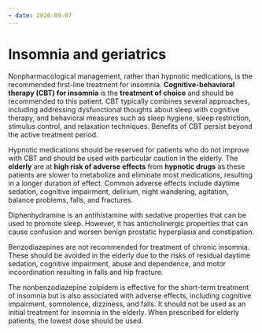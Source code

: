 ```yaml
---
- date: 2020-09-07
---
```


# Insomnia and geriatrics

<!--  Geriatrics insomnia treatment -->

Nonpharmacological management, rather than hypnotic medications, is the recommended first-line treatment for insomnia. **Cognitive-behavioral therapy (CBT) for insomnia** is the **treatment of choice** and should be recommended to this patient. CBT typically combines  several approaches, including addressing dysfunctional thoughts about  sleep with cognitive therapy, and behavioral measures such as sleep  hygiene, sleep restriction, stimulus control, and relaxation  techniques. Benefits of CBT persist beyond the active treatment period.

Hypnotic medications should be reserved for patients who do not improve with CBT and should be used with particular caution in the elderly. The **elderly** are at **high risk of adverse effects** from **hypnotic drugs** as these patients are slower to metabolize and eliminate most  medications, resulting in a longer duration of effect. Common adverse  effects include daytime sedation, cognitive impairment, delirium, night  wandering, agitation, balance problems, falls, and fractures.

Diphenhydramine is an antihistamine with sedative  properties that can be used to promote sleep. However, it has  anticholinergic properties that can cause confusion and worsen benign  prostatic hyperplasia and constipation.

Benzodiazepines are not recommended for treatment of chronic insomnia.  These should be avoided in the elderly due to the risks of residual  daytime sedation, cognitive impairment, abuse and dependence, and motor  incoordination resulting in falls and hip fracture.

The nonbenzodiazepine zolpidem is effective for the short-term  treatment of insomnia but is also associated with adverse effects,  including cognitive impairment, somnolence, dizziness, and falls. It  should not be used as an initial treatment for insomnia in the elderly.  When prescribed for elderly patients, the lowest dose should be used.
